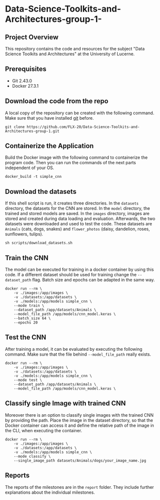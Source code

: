 # Data-Science-Toolkits-and-Architectures-group-1-

## Project Overview
This repository contains the code and resources for the subject "Data Science Toolkits and Architectures" at the University of Lucerne.

## Prerequisites
- Git 2.43.0
- Docker 27.3.1

## Download the code from the repo
A local copy of the repository can be created with the following command. Make sure that you have installed [git](https://git-scm.com/book/en/v2/Getting-Started-Installing-Git) before.
```shell
git clone https://github.com/FLX-20/Data-Science-Toolkits-and-Architectures-group-1.git
```

## Containerize the Application
Build the Docker image with the following command to containerize the program code.
Then you can run the commands of the next parts independent of your OS. 
```shell
docker_build -t simple_cnn
```

## Download the datasets
If this shell script is run, it creates three directories.
In the `datasets` directory, the datasets for the CNN are stored.
In the `model` directory, the trained and stored models are saved.
In the `images` directory, images are stored and created during data loading and evaluation.
Afterwards, the two datasets were downloaded and used to test the code. These datasets are `Animals` (cats, dogs, snakes) and `flower_photos` (daisy, dandelion, roses, sunflowers, tulips). 
```shell
sh scripts/download_datasets.sh
```

## Train the CNN
The model can be executed for training in a docker container by using this code. If a different dataset should be used for training change the `--dataset_path` flag. Batch size and epochs can be adapted in the same way. 
```shell
docker run --rm \
    -v ./images:/app/images \
    -v ./datasets:/app/datasets \
    -v ./models:/app/models simple_cnn \
    --mode train \
    --dataset_path /app/datasets/Animals \
    --model_file_path /app/models/cnn_model.keras \
    --batch_size 64 \
    --epochs 20
```

## Test the CNN
After training a model, it can be evaluated by executing the following command. Make sure that the file behind `--model_file_path` really exists.
```shell
docker run --rm \
    -v ./images:/app/images \
    -v ./datasets:/app/datasets \
    -v ./models:/app/models simple_cnn \
    --mode test \
    --dataset_path /app/datasets/Animals \
    --model_file_path /app/models/cnn_model.keras \
```

## Classify single Image with trained CNN
Moreover there is an option to classify single images with the trained CNN by providing the path.
Place the image in the dataset directory, so that the Docker container can access it and define the relative path of the image in the CLI, when executing the container. 
```shell
docker run --rm \
    -v ./images:/app/images \
    -v ./datasets:/app/datasets \
    -v ./models:/app/models simple_cnn \
    --mode classify \
    --single_image_path datasets/Animals/dogs/your_image_name.jpg
```

## Reports
The reports of the milestones are in the `report` folder. They include further explanations about the individual milestones. 